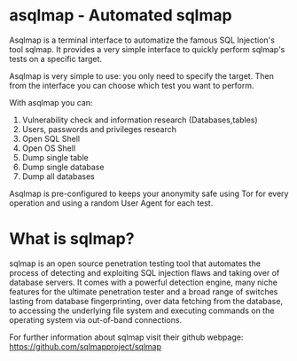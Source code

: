 asqlmap - Automated sqlmap
=======

Asqlmap is a terminal interface to automatize the famous SQL Injection's tool sqlmap.
It provides a very simple interface to quickly perform sqlmap's tests on a specific target.

Asqlmap is very simple to use: you only need to specify the target. Then from the interface you can choose which test you want to perform.

With asqlmap you can:

1) Vulnerability check and information research (Databases,tables)
2) Users, passwords and privileges research
3) Open SQL Shell
4) Open OS Shell
5) Dump single table
6) Dump single database
7) Dump all databases

Asqlmap is pre-configured to keeps your anonymity safe using Tor for every operation and using a random User Agent for each test.


What is sqlmap?
=====

sqlmap is an open source penetration testing tool that automates the process of detecting and exploiting SQL injection flaws and taking over of database servers. It comes with a powerful detection engine, many niche features for the ultimate penetration tester and a broad range of switches lasting from database fingerprinting, over data fetching from the database, to accessing the underlying file system and executing commands on the operating system via out-of-band connections.

For further information about sqlmap visit their github webpage: https://github.com/sqlmapproject/sqlmap
